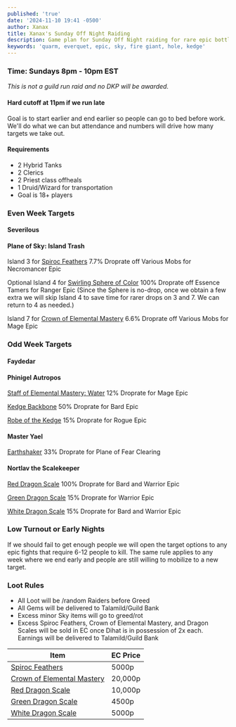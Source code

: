 ```yaml
---
published: 'true'
date: '2024-11-10 19:41 -0500'
author: Xanax
title: Xanax's Sunday Off Night Raiding
description: Game plan for Sunday Off Night raiding for rare epic bottlenecks.
keywords: 'quarm, everquet, epic, sky, fire giant, hole, kedge'
---
```

### Time: Sundays 8pm - 10pm EST
*This is not a guild run raid and no DKP will be awarded.*

#### Hard cutoff at 11pm if we run late
Goal is to start earlier and end earlier so people can go to bed before work. We'll do what we can but attendance and numbers will drive how many targets we take out.

#### Requirements
- 2 Hybrid Tanks
- 2 Clerics
- 2 Priest class offheals
- 1 Druid/Wizard for transportation
- Goal is 18+ players

### Even Week Targets

#### Severilous

#### Plane of Sky: Island Trash
Island 3 for [Spiroc Feathers](https://www.pqdi.cc/item/20782) 7.7% Droprate off Various Mobs for Necromancer Epic

Optional Island 4 for [Swirling Sphere of Color](https://www.pqdi.cc/item/20494) 100% Droprate off Essence Tamers for Ranger Epic (Since the Sphere is no-drop, once we obtain a few extra we will skip Island 4 to save time for rarer drops on 3 and 7. We can return to 4 as needed.)

Island 7 for [Crown of Elemental Mastery](https://www.pqdi.cc/item/20764) 6.6% Droprate off Various Mobs for Mage Epic

### Odd Week Targets

#### Faydedar

#### Phinigel Autropos
[Staff of Elemental Mastery: Water](https://www.pqdi.cc/item/11569) 12% Droprate for Mage Epic

[Kedge Backbone](https://www.pqdi.cc/item/20524) 50% Droprate for Bard Epic

[Robe of the Kedge](https://www.pqdi.cc/item/1253) 15% Droprate for Rogue Epic

#### Master Yael
[Earthshaker](https://www.pqdi.cc/item/5667) 33% Droprate for Plane of Fear Clearing

#### Nortlav the Scalekeeper
[Red Dragon Scale](https://www.pqdi.cc/item/11622) 100% Droprate for Bard and Warrior Epic

[Green Dragon Scale](https://www.pqdi.cc/item/11582) 15% Droprate for Warrior Epic

[White Dragon Scale](https://www.pqdi.cc/item/11602) 15% Droprate for Bard and Warrior Epic

### Low Turnout or Early Nights
If we should fail to get enough people we will open the target options to any epic fights that require 6-12 people to kill. The same rule applies to any week where we end early and people are still willing to mobilize to a new target.

### Loot Rules
- All Loot will be /random Raiders before Greed
- All Gems will be delivered to Talamild/Guild Bank
- Excess minor Sky items will go to greed/rot
- Excess Spiroc Feathers, Crown of Elemental Mastery, and Dragon Scales will be sold in EC once Dihat is in possession of 2x each. Earnings will be delivered to Talamild/Guild Bank

| Item                                                         | EC Price |
|--------------------------------------------------------------|----------|
| [Spiroc Feathers](https://www.pqdi.cc/item/20782)            | 5000p    |
| [Crown of Elemental Mastery](https://www.pqdi.cc/item/20764) | 20,000p  |
| [Red Dragon Scale](https://www.pqdi.cc/item/11622)           | 10,000p  |
| [Green Dragon Scale](https://www.pqdi.cc/item/11582)         | 4500p    |
| [White Dragon Scale](https://www.pqdi.cc/item/11602)         | 5000p    |
